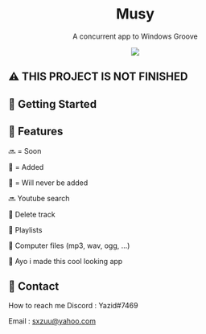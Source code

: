 <div align="center">


  <h1>Musy</h1>
  <p>
    A concurrent app to Windows Groove
  </p>
  <img src="https://i.imgur.com/NViAqds.png">
</div>

<!-- About the Project -->
## :warning: THIS PROJECT IS NOT FINISHED

<!-- Getting Started -->
## 	:toolbox: Getting Started

<!-- Features -->
## :dart: Features


🔜 = Soon

💚 = Added

🚫 = Will never be added

 
🔜 Youtube search

💚 Delete track
  
💚 Playlists
  
💚 Computer files (mp3, wav, ogg, ...)

💚 Ayo i made this cool looking app


<!-- Contact -->
## :handshake: Contact

How to reach me Discord : Yazid#7469 

Email :
 sxzuu@yahoo.com 
